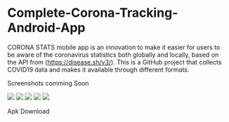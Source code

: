 # Complete-Corona-Tracking-Android-App
CORONA STATS mobile app is an innovation to make it easier for users to be aware of the coronavirus statistics both globally and locally, based on the API from (https://disease.sh/v3/). This is a GitHub project that collects COVID19 data and makes it available through different formats.




Screenshots comming Soon 

![](screenshots/countries_08.png)    ![](screenshots/loadingScreen_03.png)   ![](screenshots/loading%20screens_02.png)  ![](screenshots/country_details_12.png)  ![](screenshots/countries_08.png)






Apk Download




